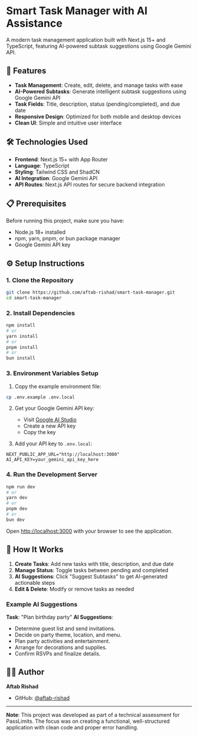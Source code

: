 # Smart Task Manager with AI Assistance

A modern task management application built with Next.js 15+ and TypeScript, featuring AI-powered subtask suggestions using Google Gemini API.

## 🚀 Features

- **Task Management**: Create, edit, delete, and manage tasks with ease
- **AI-Powered Subtasks**: Generate intelligent subtask suggestions using Google Gemini API
- **Task Fields**: Title, description, status (pending/completed), and due date
- **Responsive Design**: Optimized for both mobile and desktop devices
- **Clean UI**: Simple and intuitive user interface

## 🛠️ Technologies Used

- **Frontend**: Next.js 15+ with App Router
- **Language**: TypeScript
- **Styling**: Tailwind CSS and ShadCN
- **AI Integration**: Google Gemini API
- **API Routes**: Next.js API routes for secure backend integration

## 📋 Prerequisites

Before running this project, make sure you have:

- Node.js 18+ installed
- npm, yarn, pnpm, or bun package manager
- Google Gemini API key

## ⚙️ Setup Instructions

### 1. Clone the Repository

```bash
git clone https://github.com/aftab-rishad/smart-task-manager.git
cd smart-task-manager
```

### 2. Install Dependencies

```bash
npm install
# or
yarn install
# or
pnpm install
# or
bun install
```

### 3. Environment Variables Setup

1. Copy the example environment file:
```bash
cp .env.example .env.local
```

2. Get your Google Gemini API key:
   - Visit [Google AI Studio](https://aistudio.google.com/app/apikey)
   - Create a new API key
   - Copy the key

3. Add your API key to `.env.local`:
```env
NEXT_PUBLIC_APP_URL="http://localhost:3000"
AI_API_KEY=your_gemini_api_key_here
```

### 4. Run the Development Server

```bash
npm run dev
# or
yarn dev
# or
pnpm dev
# or
bun dev
```

Open [http://localhost:3000](http://localhost:3000) with your browser to see the application.

## 🎯 How It Works

1. **Create Tasks**: Add new tasks with title, description, and due date
2. **Manage Status**: Toggle tasks between pending and completed
3. **AI Suggestions**: Click "Suggest Subtasks" to get AI-generated actionable steps
4. **Edit & Delete**: Modify or remove tasks as needed

### Example AI Suggestions

**Task**: "Plan birthday party"
**AI Suggestions**:
- Determine guest list and send invitations.
- Decide on party theme, location, and menu.
- Plan party activities and entertainment.
- Arrange for decorations and supplies.
- Confirm RSVPs and finalize details.

## 👨‍💻 Author

**Aftab Rishad**
- GitHub: [@aftab-rishad](https://github.com/aftab-rishad)

---

**Note**: This project was developed as part of a technical assessment for PassLimits. The focus was on creating a functional, well-structured application with clean code and proper error handling.
